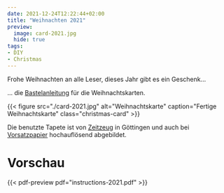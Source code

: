 ```yaml
---
date: 2021-12-24T12:22:44+02:00
title: "Weihnachten 2021"
preview:
  image: card-2021.jpg
  hide: true
tags:
- DIY
- Christmas
---
```


Frohe Weihnachten an alle Leser, dieses Jahr gibt es ein Geschenk...
<!--more-->

... die [Bastelanleitung](./instructions-2021.pdf) für die Weihnachtskarten.

{{< figure src="./card-2021.jpg" alt="Weihnachtskarte" caption="Fertige Weihnachtskarte" class="christmas-card" >}}

Die benutzte Tapete ist von [Zeitzeug](http://zeitzeug.de/) in Göttingen und auch bei [Vorsatzpapier](https://vorsatzpapier.projektemacher.org/post/tapete-16/) hochauflösend abgebildet.

# Vorschau

{{< pdf-preview pdf="instructions-2021.pdf" >}}
